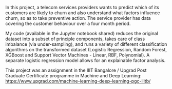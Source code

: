 In this project, a telecom services providers wants to predict which of its customers are likely to churn and also understand what factors influence churn, so as to take preventive action. The service provider has data covering the customer behaviour over a four month period.

My code (available in the Jupyter notebook shared) reduces the original dataset into a subset of principle components, takes care of class imbalance (via under-sampling), and runs a variety of different classification algorithms on the transformed dataset (Logistic Regression, Random Forest, XGBoost and Support Vector Machines - Linear, RBF, Polynomial). A separate logistic regression model allows for an explainable factor analysis.

This project was an assignment in the IIIT Bangalore / Upgrad Post Graduate Certificate programme in Machine and Deep Learning: https://www.upgrad.com/machine-learning-deep-learning-pgc-iiitb/
